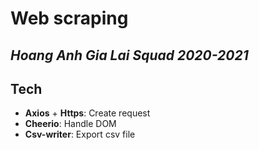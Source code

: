 # Web scraping

## _Hoang Anh Gia Lai Squad 2020-2021_

## Tech

- **Axios** + **Https**: Create request
- **Cheerio**: Handle DOM
- **Csv-writer**: Export csv file
